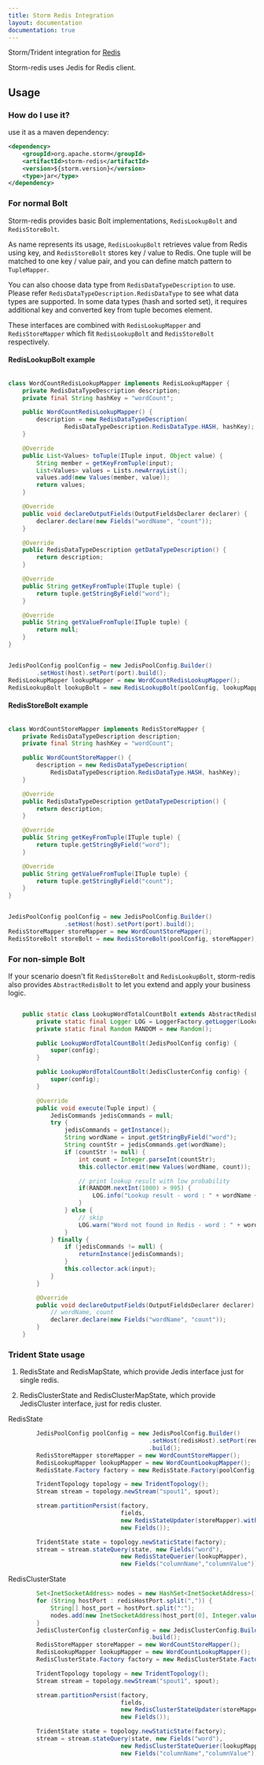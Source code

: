 ```yaml
---
title: Storm Redis Integration
layout: documentation
documentation: true
---
```


Storm/Trident integration for [Redis](http://redis.io/)

Storm-redis uses Jedis for Redis client.

## Usage

### How do I use it?

use it as a maven dependency:

```xml
<dependency>
    <groupId>org.apache.storm</groupId>
    <artifactId>storm-redis</artifactId>
    <version>${storm.version}</version>
    <type>jar</type>
</dependency>
```

### For normal Bolt

Storm-redis provides basic Bolt implementations, ```RedisLookupBolt``` and ```RedisStoreBolt```.

As name represents its usage, ```RedisLookupBolt``` retrieves value from Redis using key, and ```RedisStoreBolt``` stores key / value to Redis. One tuple will be matched to one key / value pair, and you can define match pattern to ```TupleMapper```.

You can also choose data type from ```RedisDataTypeDescription``` to use. Please refer ```RedisDataTypeDescription.RedisDataType``` to see what data types are supported. In some data types (hash and sorted set), it requires additional key and converted key from tuple becomes element.

These interfaces are combined with ```RedisLookupMapper``` and ```RedisStoreMapper``` which fit ```RedisLookupBolt``` and ```RedisStoreBolt``` respectively.

#### RedisLookupBolt example

```java

class WordCountRedisLookupMapper implements RedisLookupMapper {
    private RedisDataTypeDescription description;
    private final String hashKey = "wordCount";

    public WordCountRedisLookupMapper() {
        description = new RedisDataTypeDescription(
                RedisDataTypeDescription.RedisDataType.HASH, hashKey);
    }

    @Override
    public List<Values> toTuple(ITuple input, Object value) {
        String member = getKeyFromTuple(input);
        List<Values> values = Lists.newArrayList();
        values.add(new Values(member, value));
        return values;
    }

    @Override
    public void declareOutputFields(OutputFieldsDeclarer declarer) {
        declarer.declare(new Fields("wordName", "count"));
    }

    @Override
    public RedisDataTypeDescription getDataTypeDescription() {
        return description;
    }

    @Override
    public String getKeyFromTuple(ITuple tuple) {
        return tuple.getStringByField("word");
    }

    @Override
    public String getValueFromTuple(ITuple tuple) {
        return null;
    }
}

```

```java

JedisPoolConfig poolConfig = new JedisPoolConfig.Builder()
        .setHost(host).setPort(port).build();
RedisLookupMapper lookupMapper = new WordCountRedisLookupMapper();
RedisLookupBolt lookupBolt = new RedisLookupBolt(poolConfig, lookupMapper);
```

#### RedisStoreBolt example

```java

class WordCountStoreMapper implements RedisStoreMapper {
    private RedisDataTypeDescription description;
    private final String hashKey = "wordCount";

    public WordCountStoreMapper() {
        description = new RedisDataTypeDescription(
            RedisDataTypeDescription.RedisDataType.HASH, hashKey);
    }

    @Override
    public RedisDataTypeDescription getDataTypeDescription() {
        return description;
    }

    @Override
    public String getKeyFromTuple(ITuple tuple) {
        return tuple.getStringByField("word");
    }

    @Override
    public String getValueFromTuple(ITuple tuple) {
        return tuple.getStringByField("count");
    }
}
```

```java

JedisPoolConfig poolConfig = new JedisPoolConfig.Builder()
                .setHost(host).setPort(port).build();
RedisStoreMapper storeMapper = new WordCountStoreMapper();
RedisStoreBolt storeBolt = new RedisStoreBolt(poolConfig, storeMapper);
```

### For non-simple Bolt

If your scenario doesn't fit ```RedisStoreBolt``` and ```RedisLookupBolt```, storm-redis also provides ```AbstractRedisBolt``` to let you extend and apply your business logic.

```java

    public static class LookupWordTotalCountBolt extends AbstractRedisBolt {
        private static final Logger LOG = LoggerFactory.getLogger(LookupWordTotalCountBolt.class);
        private static final Random RANDOM = new Random();

        public LookupWordTotalCountBolt(JedisPoolConfig config) {
            super(config);
        }

        public LookupWordTotalCountBolt(JedisClusterConfig config) {
            super(config);
        }

        @Override
        public void execute(Tuple input) {
            JedisCommands jedisCommands = null;
            try {
                jedisCommands = getInstance();
                String wordName = input.getStringByField("word");
                String countStr = jedisCommands.get(wordName);
                if (countStr != null) {
                    int count = Integer.parseInt(countStr);
                    this.collector.emit(new Values(wordName, count));

                    // print lookup result with low probability
                    if(RANDOM.nextInt(1000) > 995) {
                        LOG.info("Lookup result - word : " + wordName + " / count : " + count);
                    }
                } else {
                    // skip
                    LOG.warn("Word not found in Redis - word : " + wordName);
                }
            } finally {
                if (jedisCommands != null) {
                    returnInstance(jedisCommands);
                }
                this.collector.ack(input);
            }
        }

        @Override
        public void declareOutputFields(OutputFieldsDeclarer declarer) {
            // wordName, count
            declarer.declare(new Fields("wordName", "count"));
        }
    }

```

### Trident State usage

1. RedisState and RedisMapState, which provide Jedis interface just for single redis.

2. RedisClusterState and RedisClusterMapState, which provide JedisCluster interface, just for redis cluster.

RedisState
```java
        JedisPoolConfig poolConfig = new JedisPoolConfig.Builder()
                                        .setHost(redisHost).setPort(redisPort)
                                        .build();
        RedisStoreMapper storeMapper = new WordCountStoreMapper();
        RedisLookupMapper lookupMapper = new WordCountLookupMapper();
        RedisState.Factory factory = new RedisState.Factory(poolConfig);

        TridentTopology topology = new TridentTopology();
        Stream stream = topology.newStream("spout1", spout);

        stream.partitionPersist(factory,
                                fields,
                                new RedisStateUpdater(storeMapper).withExpire(86400000),
                                new Fields());

        TridentState state = topology.newStaticState(factory);
        stream = stream.stateQuery(state, new Fields("word"),
                                new RedisStateQuerier(lookupMapper),
                                new Fields("columnName","columnValue"));
```

RedisClusterState
```java
        Set<InetSocketAddress> nodes = new HashSet<InetSocketAddress>();
        for (String hostPort : redisHostPort.split(",")) {
            String[] host_port = hostPort.split(":");
            nodes.add(new InetSocketAddress(host_port[0], Integer.valueOf(host_port[1])));
        }
        JedisClusterConfig clusterConfig = new JedisClusterConfig.Builder().setNodes(nodes)
                                        .build();
        RedisStoreMapper storeMapper = new WordCountStoreMapper();
        RedisLookupMapper lookupMapper = new WordCountLookupMapper();
        RedisClusterState.Factory factory = new RedisClusterState.Factory(clusterConfig);

        TridentTopology topology = new TridentTopology();
        Stream stream = topology.newStream("spout1", spout);

        stream.partitionPersist(factory,
                                fields,
                                new RedisClusterStateUpdater(storeMapper).withExpire(86400000),
                                new Fields());

        TridentState state = topology.newStaticState(factory);
        stream = stream.stateQuery(state, new Fields("word"),
                                new RedisClusterStateQuerier(lookupMapper),
                                new Fields("columnName","columnValue"));
```
